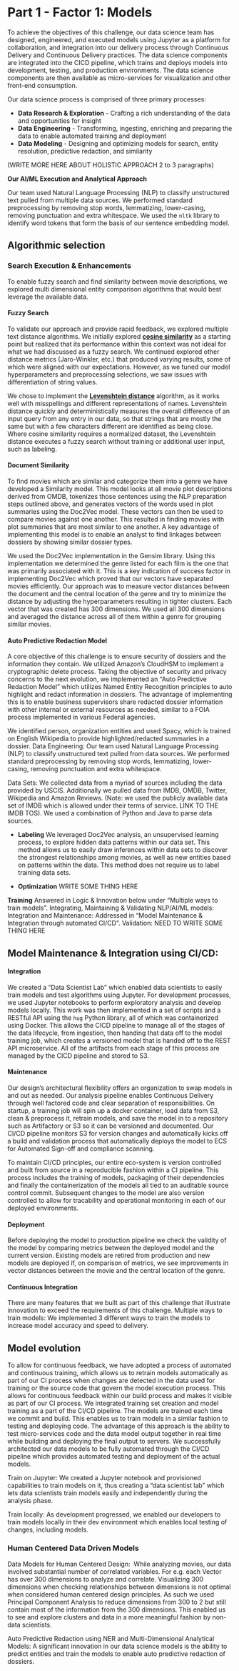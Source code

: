 # Part 1 - Factor 1: Models

To achieve the objectives of this challenge, our data science team has designed, engineered, and executed models using Jupyter as a platform for collaboration, and integration into our delivery process through Continuous Delivery and Continuous Delivery practices. The data science components are integrated into the CICD pipeline, which trains and deploys models into development, testing, and production environments. The data science components are then available as micro-services for visualization and other front-end consumption.

Our data science process is comprised of three primary processes:
* __Data Research & Exploration__ - Crafting a rich understanding of the data and opportunities for insight
* __Data Engineering__ - Transforming, ingesting, enriching and preparing the data to enable automated training and deployment
* __Data Modeling__ - Designing and optimizing models for search, entity resolution, predictive redaction, and similarity


(WRITE MORE HERE ABOUT HOLISTIC APPROACH 2 to 3 paragraphs)

__Our AI/ML Execution and Analytical Approach__

Our team used Natural Language Processing (NLP) to classify unstructured text pulled from multiple data sources. We performed standard preprocessing by removing stop words, lemmatizing, lower-casing, removing punctuation and extra whitespace. We used the `nltk` library to identify word tokens that form the basis of our sentence embedding model.

## Algorithmic selection

### Search Execution & Enhancements
To enable fuzzy search and find similarity between movie descriptions, we  explored multi dimensional entity comparison algorithms that would best leverage the available data.
#### Fuzzy Search
To validate our approach and provide rapid feedback, we explored multiple text distance algorithms. We initially explored __[cosine similarity](https://en.wikipedia.org/wiki/Cosine_similarity)__ as a starting point but realized that its performance within this context was not ideal for what we had discussed as a fuzzy search. We continued explored other distance metrics (Jaro-Winkler, etc.) that produced varying results, some of which were aligned with our expectations. However, as we tuned our model hyperparameters and preprocessing selections, we saw issues with differentiation of string values.

We chose to implement the __[Levenshtein distance](https://en.wikipedia.org/wiki/Levenshtein_distance)__  algorithm, as it works well with misspellings and different representations of names. Levenshtein distance quickly and deterministically measures the overall difference of an input query from any entry in our data, so that strings that are mostly the same but with a few characters different are identified as being close. Where cosine similarity requires a normalized dataset, the Levenshtein distance executes a fuzzy search without training or additional user input, such as labeling.

#### Document Similarity

To find movies which are similar and categorize them into a genre we have developed a Similarity model.
This model looks at all movie plot descriptions derived from OMDB, tokenizes those sentences using the NLP preparation steps outlined above, and generates vectors of the words used in plot summaries using the Doc2Vec model. These vectors can then be used to compare movies against one another.
This resulted in finding movies with plot summaries that are most similar to one another.
A key advantage of implementing this model is to enable an analyst to find linkages between dossiers by showing similar dossier types.  

We used the Doc2Vec implementation in the Gensim library. Using this implementation we determined the genre listed for each film is the one that was primarily associated with it.  This is a key indication of success factor in implementing Doc2Vec which proved that our vectors have separated movies efficiently. Our approach was to measure vector distances between the document and the central location of the genre and try to minimize the distance by adjusting the hyperparameters resulting in tighter clusters. Each vector that was created has 300 dimensions. We used all 300 dimensions and averaged the distance across all of them within a genre for grouping similar movies.

#### Auto Predictive Redaction Model
A core objective of this challenge is to ensure security of dossiers and the information they contain.
We utilized Amazon’s CloudHSM to implement a cryptographic delete process.
Taking the objective of security and privacy concerns to the next evolution, we implemented an “Auto Predictive Redaction Model” which utilizes Named Entity Recognition principles to auto highlight and redact information in dossiers.
The advantage of implementing this is to enable business supervisors share redacted dossier information with other internal or external resources as needed, similar to a FOIA process implemented in various Federal agencies.

We identified person, organization entities and used Spacy, which is trained on English Wikipedia to provide highlighted/redacted summaries in a dossier.
Data Engineering: Our team used Natural Language Processing (NLP) to classify unstructured text pulled from data sources. We performed standard preprocessing by removing stop words, lemmatizing, lower-casing, removing punctuation and extra whitespace.

Data Sets: We collected data from a myriad of sources including the data provided by USCIS. Additionally we pulled data from IMDB, OMDB, Twitter, Wikipedia and Amazon Reviews. (Note: we used the publicly available data set of IMDB which is allowed under their terms of service. LINK TO THE IMDB TOS). We used a combination of Python and Java to parse data sources.

* __Labeling__ We leveraged Doc2Vec analysis, an unsupervised learning process, to explore hidden data patterns within our data set. This method allows us to easily draw inferences within data sets to discover the strongest relationships among movies, as well as new entities based on patterns within the data. This method does not require us to label training data sets. 

* __Optimization__ WRITE SOME THING HERE

__Training__ Answered in Logic & Innovation below under “Multiple ways to train models”.
Integrating, Maintaining & Validating NLP/AI/ML models:
Integration and Maintenance: Addressed in “Model Maintenance & Integration through automated CI/CD”.
Validation:  NEED TO WRITE SOME THING HERE

## Model Maintenance & Integration using CI/CD:

#### Integration
We created a “Data Scientist Lab” which enabled data scientists to easily train models and test algorithms using Jupyter.
For development processes, we used Jupyter notebooks to perform exploratory analysis and develop models locally. This work was then implemented in a set of scripts and a RESTful API using the `hug` Python library, all of which was containerized using Docker. This allows the CICD pipeline to manage all of the stages of the data lifecycle, from ingestion, then handing that data off to the model training job, which creates a versioned model that is handed off to the REST API microservice. All of the artifacts from each stage of this process are managed by the CICD pipeline and stored to S3.

#### Maintenance
Our design’s architectural flexibility offers an organization to swap models in and out as needed. Our analysis pipeline enables Continuous Delivery through well factored code and clear separation of responsibilities.  On startup, a training job will spin up a docker container, load data from S3, clean & preprocess it, retrain models, and save the model in to a repository such as Artifactory or S3 so it can be versioned and documented. Our CI/CD pipeline monitors S3 for version changes and automatically kicks off a build and validation process that automatically deploys the model to ECS for Automated Sign-off and compliance scanning.

To maintain CI/CD principles, our entire eco-system is version controlled and built from source in a reproducible fashion within a CI pipeline.  This process includes the training of models, packaging of their dependencies and finally the containerization of the models all tied to an auditable source control commit.  Subsequent changes to the model are also version controlled to allow for tracability and operational monitoring in each of our deployed environments.

#### Deployment
Before deploying the model to production pipeline we check the validity of the model by comparing metrics between the deployed model and the current version. Existing models are retired from production and new models are deployed if, on comparison of metrics, we see improvements in vector distances between the movie and the central location of the genre.

#### Continuous Integration
There are many features that we built as part of this challenge that illustrate innovation to exceed the requirements of this challenge.
Multiple ways to train models: We implemented 3 different ways to train the models to increase model accuracy and speed to delivery.

## Model evolution
To allow for continuous feedback, we have adopted a process of automated and continuous training, which allows us to retrain models automatically as part of our CI process when changes are detected in the data used for training or the source code that govern the model execution process.  This allows for continuous feedback within our build process and makes it visible as part of our CI process. We integrated training set creation and model training as a part of the CI/CD pipeline. The models are trained each time we commit and build. This enables us to train models in a similar fashion to testing and deploying code. The advantage of this approach is the ability to test micro-services code and the data model output together in real time while building and deploying the final output to servers. We successfully architected our data models to be fully automated through the CI/CD pipeline which provides automated testing and deployment of the actual models.

Train on Jupyter: We created a Jupyter notebook and provisioned capabilities to train models on it, thus creating a “data scientist lab” which lets data scientists train models easily and independently during the analysis phase.

Train locally: As development progressed, we enabled our developers to train models locally in their dev environment which enables local testing of changes, including models.

### Human Centered Data Driven Models
Data Models for Human Centered Design:  While analyzing movies, our data involved substantial number of correlated variables. For e.g. each Vector has over 300 dimensions to analyze and correlate. Visualizing 300 dimensions when checking relationships between dimensions is not optimal when considered human centered design principles. As such we used Principal Component Analysis to reduce dimensions from 300 to 2 but still contain most of the information from the 300 dimensions.  This enabled us to see and explore clusters and data in a more meaningful fashion by non-data scientists.


Auto Predictive Redaction using NER and Multi-Dimensional Analytical Models: A significant innovation in our data science models is the ability to predict entities and train the models to enable auto predictive redaction of dossiers.
